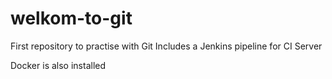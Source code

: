 # welkom-to-git
First repository to practise with Git
Includes a Jenkins pipeline for CI Server

Docker is also installed

